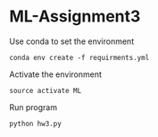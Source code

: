 # ML-Assignment3
Use conda to set the environment

    conda env create -f requirments.yml
    
Activate the environment

    source activate ML

Run program

    python hw3.py
    
    